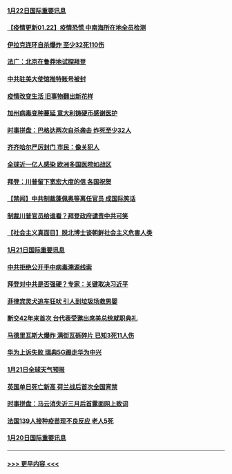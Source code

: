 #### [1月22日国际重要讯息](../pages/prog202/a103037815.md?t=01221901) 
#### [【疫情更新01.22】疫情恐慌 中南海所在地全员检测](../pages/prog202/a103034335.md?t=01221901) 
#### [伊拉克连环自杀爆炸 至少32死110伤](../pages/prog202/a103037693.md?t=01221901) 
#### [法广：北京在鲁莽地试探拜登](../pages/prog202/a103037692.md?t=01221901) 
#### [中共驻美大使馆推特账号被封](../pages/prog202/a103037565.md?t=01221901) 
#### [疫情改变生活 旧事物翻出新花样](../pages/prog202/a103037455.md?t=01221901) 
#### [加州病毒变种蔓延 意大利铸硬币感谢医护](../pages/prog202/a103037436.md?t=01221901) 
#### [时事拼盘：巴格达两次自杀袭击 炸死至少32人](../pages/prog202/a103037404.md?t=01221901) 
#### [齐齐哈尔严厉封门 市民：像关犯人](../pages/prog202/a103037264.md?t=01221901) 
#### [全球近一亿人感染 欧洲多国医院如战区](../pages/prog202/a103037270.md?t=01221901) 
#### [拜登：川普留下宽宏大度的信 各国祝贺](../pages/prog202/a103037260.md?t=01221901) 
#### [【禁闻】中共制裁蓬佩奥等离任官员 成国际笑话](../pages/prog202/a103037239.md?t=01221901) 
#### [制裁川普官员给谁看？拜登政府谴责中共可笑](../pages/prog202/a103037175.md?t=01221901) 
#### [【社会主义真面目】脱北博士谈朝鲜社会主义危害人类](../pages/prog202/a103037155.md?t=01221901) 
#### [1月21日国际重要讯息](../pages/prog202/a103037042.md?t=01221901) 
#### [中共拒绝公开手中病毒溯源线索](../pages/prog202/a103037028.md?t=01221901) 
#### [拜登对中共是否强硬？专家：关键取决习近平](../pages/prog202/a103036924.md?t=01221901) 
#### [菲律宾灵犬追车狂吠 引人到垃圾场救男婴](../pages/prog202/a103036929.md?t=01221901) 
#### [断交42年来首次 台代表受邀出席美总统就职典礼](../pages/prog202/a103036808.md?t=01221901) 
#### [马德里瓦斯大爆炸 满街瓦砾碎片 已知3死11人伤](../pages/prog202/a103036778.md?t=01221901) 
#### [华为上诉失败 瑞典5G踢走华为中兴](../pages/prog202/a103036648.md?t=01221901) 
#### [1月21日全球天气预报](../pages/prog202/a103036671.md?t=01221901) 
#### [英国单日死亡新高 荷兰战后首次全国宵禁](../pages/prog202/a103036688.md?t=01221901) 
#### [时事拼盘：马云消失近三月后首露面网上致词](../pages/prog202/a103036652.md?t=01221901) 
#### [法国139人接种疫苗现不良反应 老人5死](../pages/prog202/a103036575.md?t=01221901) 
#### [1月20日国际重要讯息](../pages/prog202/a103036535.md?t=01221901) 

----
#### [ >>> 更早内容 <<< ](../indexes/prog202-earlier.md)
